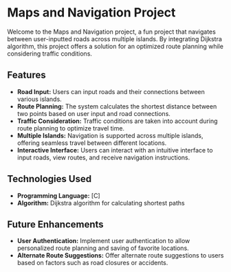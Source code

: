# Maps and Navigation Project

Welcome to the Maps and Navigation project, a fun project that navigates between user-inputted roads across multiple islands. By integrating Dijkstra algorithm, this project offers a solution for an optimized route planning while considering traffic conditions.

## Features

- **Road Input:** Users can input roads and their connections between various islands.
- **Route Planning:** The system calculates the shortest distance between two points based on user input and road connections.
- **Traffic Consideration:** Traffic conditions are taken into account during route planning to optimize travel time.
- **Multiple Islands:** Navigation is supported across multiple islands, offering seamless travel between different locations.
- **Interactive Interface:** Users can interact with an intuitive interface to input roads, view routes, and receive navigation instructions.

## Technologies Used

- **Programming Language:** [C]
- **Algorithm:** Dijkstra algorithm for calculating shortest paths

## Future Enhancements

- **User Authentication:** Implement user authentication to allow personalized route planning and saving of favorite locations.
- **Alternate Route Suggestions:** Offer alternate route suggestions to users based on factors such as road closures or accidents.
